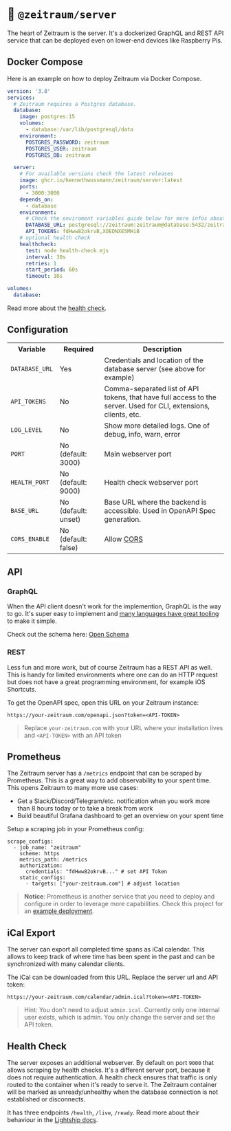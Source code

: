 # 🚢 `@zeitraum/server`

The heart of Zeitraum is the server. It's a dockerized GraphQL and REST API service that can be deployed even on lower-end devices like Raspberry Pis.

## Docker Compose

Here is an example on how to deploy Zeitraum via Docker Compose.

```YAML
version: '3.8'
services:
  # Zeitraum requires a Postgres database.
  database:
    image: postgres:15
    volumes:
      - database:/var/lib/postgresql/data
    environment:
      POSTGRES_PASSWORD: zeitraum
      POSTGRES_USER: zeitraum
      POSTGRES_DB: zeitraum

  server:
    # For available versions check the latest releases
    image: ghcr.io/kennethwussmann/zeitraum/server:latest
    ports:
      - 3000:3000
    depends_on:
      - database
    environment:
      # Check the enviroment variables guide below for more infos about available settings
      DATABASE_URL: postgresql://zeitraum:zeitraum@database:5432/zeitraum
      API_TOKENS: fdHww82okrvB,XOEDNXE5MHiB
    # optional health check
    healthcheck:
      test: node health-check.mjs
      interval: 30s
      retries: 1
      start_period: 60s
      timeout: 10s

volumes:
  database:
```

Read more about the [health check](#health-check).

## Configuration

<table>
  <tr>
    <th>Variable</th>
    <th>Required</th>
    <th>Description</th>
  </tr>
  <tr>
    <td><code>DATABASE_URL</code></td>
    <td>Yes</td>
    <td>Credentials and location of the database server (see above for example)</td>
  </tr>
  <tr>
    <td><code>API_TOKENS</code></td>
    <td>No</td>
    <td>Comma-separated list of API tokens, that have full access to the server. Used for CLI, extensions, clients, etc.</td>
  </tr>
  <tr>
    <td><code>LOG_LEVEL</code></td>
    <td>No</td>
    <td>Show more detailed logs. One of debug, info, warn, error</td>
  </tr>
  <tr>
    <td><code>PORT</code></td>
    <td>No (default: 3000)</td>
    <td>Main webserver port</td>
  </tr>
  <tr>
    <td><code>HEALTH_PORT</code></td>
    <td>No (default: 9000)</td>
    <td>Health check webserver port</td>
  </tr>
  <tr>
    <td><code>BASE_URL</code></td>
    <td>No (default: unset)</td>
    <td>Base URL where the backend is accessible. Used in OpenAPI Spec generation.</td>
  </tr>
  <tr>
    <td><code>CORS_ENABLE</code></td>
    <td>No (default: false)</td>
    <td>Allow <a href="https://developer.mozilla.org/en-US/docs/Web/HTTP/CORS">CORS</a></td>
  </tr>
</table>

## API

### GraphQL

When the API client doesn't work for the implemention, GraphQL is the way to go. It's super easy to implement and [many languages have great tooling](https://graphql.org/code/) to make it simple.

Check out the schema here: [Open Schema](./src/api/graphql/schema.graphql)

### REST

Less fun and more work, but of course Zeitraum has a REST API as well. This is handy for limited environments where one can do an HTTP request but does not have a great programming environment, for example iOS Shortcuts.

To get the OpenAPI spec, open this URL on your Zeitraum instance:

```
https://your-zeitraum.com/openapi.json?token=<API-TOKEN>
```

> Replace `your-zeitraum.com` with your URL where your installation lives and `<API-TOKEN>` with an API token

## Prometheus

The Zeitraum server has a `/metrics` endpoint that can be scraped by Prometheus. This is a great way to add observability to your spent time. This opens Zeitraum to many more use cases:

- Get a Slack/Discord/Telegram/etc. notification when you work more than 8 hours today or to take a break from work
- Build beautiful Grafana dashboard to get an overview on your spent time

Setup a scraping job in your Prometheus config:

```YML
scrape_configs:
  - job_name: "zeitraum"
    scheme: https
    metrics_path: /metrics
    authorization:
      credentials: "fdHww82okrvB..." # set API Token
    static_configs:
      - targets: ["your-zeitraum.com"] # adjust location
```

> **Notice**: Prometheus is another service that you need to deploy and configure in order to leverage more capabilities. Check this project for an [example deployment](https://github.com/vegasbrianc/prometheus/).

## iCal Export

The server can export all completed time spans as iCal calendar. This allows to keep track of where time has been spent in the past and can be synchronized with many calendar clients.

The iCal can be downloaded from this URL. Replace the server url and API token:

```
https://your-zeitraum.com/calendar/admin.ical?token=<API-TOKEN>
```

> Hint: You don't need to adjust `admin.ical`. Currently only one internal user exists, which is admin. You only change the server and set the API token.

## Health Check

The server exposes an additional webserver. By default on port `9000` that allows scraping by health checks. It's a different server port, because it does not require authentication. A health check ensures that traffic is only routed to the container when it's ready to serve it. The Zeitraum container will be marked as unready/unhealthy when the database connection is not established or disconnects.

It has three endpoints `/health`, `/live`, `/ready`. Read more about their behaviour in the [Lightship docs](https://github.com/gajus/lightship#health).
